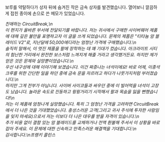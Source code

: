 보루를 약탈하다가 상자 뒤에 숨겨진 작은 금속 상자를 발견했습니다. 열어보니 깔끔하게 접힌 종이에 손으로 쓴 메모가 있었습니다.

_친애하는 CircuitBreak,\n\
이 편지가 올바른 부서에 전달되기를 바랍니다. 저는 귀사에서 구매한 사이버웨어 제품에 대해 깊은 불만을 표명하고자 이 글을 쓰게 되었습니다. 문제의 제품은 "티타늄 암 블레이드 V2"로, 지난달에 50,000에디라는 엄청난 가격에 구매했습니다.\n\
솔직히 말해서, 이 멋진 제품을 팔에 장착하는 데 꽤 기대가 컸습니다. 아크라이트 시티의 험난한 거리에서 완전한 보스처럼 느껴지게 해줄 거라고 생각했거든요. 하지만 제가 얻은 것은 문제와 실망뿐이었습니다.\n\
우선 내구성에 대해 이야기해 보겠습니다. 이건 짜증나는 녀석이에요! 바로 어제, 이종석 크루를 위한 간단한 일을 하던 중에 금속 문을 자르려고 하다가 나뭇가지처럼 부러졌습니다.\n\
하지만 그게 전부가 아닙니다. 사이버 사이코들과 싸우던 중에 이 빌어먹을 녀석이 고장도 났습니다. 놀라운 속도로 진동하고 윙윙거리기 시작해서 팔과 목숨을 잃을 뻔했습니다!\n\
저는 이 제품에 엄청나게 실망했습니다. 특히 그 엄청난 가격을 고려하면 CircuitBreak에서 더 나은 것을 기대했었습니다. 충성스러운 고객(그리고 귀사 주식에 투자한 사람임을 잊지 마세요)으로서 저는 이보다 더 나은 대우를 받을 자격이 있습니다.\n\
추가 비용 없이 결함 있는 암 블레이드를 교체하거나 전액 환불해 주셔서 이 상황을 바로잡아 주세요. 이 문제에 대한 신속하고 만족스러운 해결책을 기대합니다.\n\
감사합니다.\n프랭키 콜린스_
